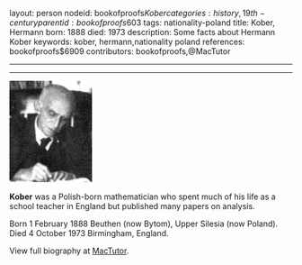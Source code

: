 layout: person
nodeid: bookofproofs$Kober
categories: history,19th-century
parentid: bookofproofs$603
tags: nationality-poland
title: Kober, Hermann
born: 1888
died: 1973
description: Some facts about Hermann Kober
keywords: kober, hermann,nationality poland
references: bookofproofs$6909
contributors: bookofproofs,@MacTutor

---


---

![Kober.jpg](https://github.com/bookofproofs/bookofproofs.github.io/blob/main/_sources/_assets/images/portraits/Kober.jpg?raw=true)

**Kober** was a Polish-born mathematician who spent much of his life as a school teacher in England but published many papers on analysis.

Born 1 February 1888 Beuthen (now Bytom), Upper Silesia (now Poland). Died 4 October 1973 Birmingham, England.


View full biography at [MacTutor](https://mathshistory.st-andrews.ac.uk/Biographies/Kober/).